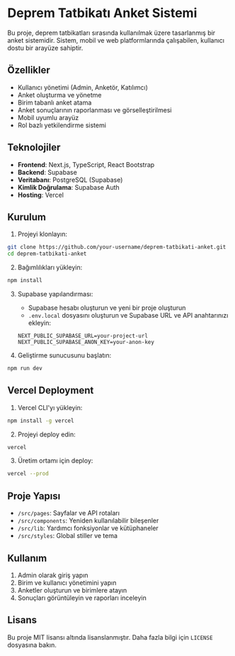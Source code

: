 # Deprem Tatbikatı Anket Sistemi

Bu proje, deprem tatbikatları sırasında kullanılmak üzere tasarlanmış bir anket sistemidir. Sistem, mobil ve web platformlarında çalışabilen, kullanıcı dostu bir arayüze sahiptir.

## Özellikler

- Kullanıcı yönetimi (Admin, Anketör, Katılımcı)
- Anket oluşturma ve yönetme
- Birim tabanlı anket atama
- Anket sonuçlarının raporlanması ve görselleştirilmesi
- Mobil uyumlu arayüz
- Rol bazlı yetkilendirme sistemi

## Teknolojiler

- **Frontend**: Next.js, TypeScript, React Bootstrap
- **Backend**: Supabase
- **Veritabanı**: PostgreSQL (Supabase)
- **Kimlik Doğrulama**: Supabase Auth
- **Hosting**: Vercel

## Kurulum

1. Projeyi klonlayın:
```bash
git clone https://github.com/your-username/deprem-tatbikati-anket.git
cd deprem-tatbikati-anket
```

2. Bağımlılıkları yükleyin:
```bash
npm install
```

3. Supabase yapılandırması:
   - Supabase hesabı oluşturun ve yeni bir proje oluşturun
   - `.env.local` dosyasını oluşturun ve Supabase URL ve API anahtarınızı ekleyin:
   ```
   NEXT_PUBLIC_SUPABASE_URL=your-project-url
   NEXT_PUBLIC_SUPABASE_ANON_KEY=your-anon-key
   ```

4. Geliştirme sunucusunu başlatın:
```bash
npm run dev
```

## Vercel Deployment

1. Vercel CLI'yı yükleyin:
```bash
npm install -g vercel
```

2. Projeyi deploy edin:
```bash
vercel
```

3. Üretim ortamı için deploy:
```bash
vercel --prod
```

## Proje Yapısı

- `/src/pages`: Sayfalar ve API rotaları
- `/src/components`: Yeniden kullanılabilir bileşenler
- `/src/lib`: Yardımcı fonksiyonlar ve kütüphaneler
- `/src/styles`: Global stiller ve tema

## Kullanım

1. Admin olarak giriş yapın
2. Birim ve kullanıcı yönetimini yapın
3. Anketler oluşturun ve birimlere atayın
4. Sonuçları görüntüleyin ve raporları inceleyin

## Lisans

Bu proje MIT lisansı altında lisanslanmıştır. Daha fazla bilgi için `LICENSE` dosyasına bakın. 